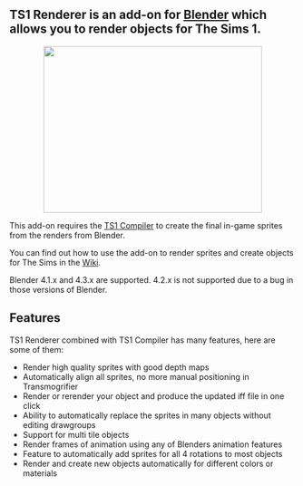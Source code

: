 ## TS1 Renderer is an add-on for [Blender](https://www.blender.org/) which allows you to render objects for The Sims 1.

<p align="center">
  <img width="385" height="294" src="https://github.com/user-attachments/assets/e1fcc102-4f76-4e8b-9d1c-8cbc045c2e50">
</p>

This add-on requires the [TS1 Compiler](https://github.com/mixsims/ts1-compiler) to create the final in-game sprites from the renders from Blender.

You can find out how to use the add-on to render sprites and create objects for The Sims in the [Wiki](https://github.com/mixsims/ts1-renderer/wiki).

Blender 4.1.x and 4.3.x are supported. 4.2.x is not supported due to a bug in those versions of Blender.

## Features
TS1 Renderer combined with TS1 Compiler has many features, here are some of them:
- Render high quality sprites with good depth maps
- Automatically align all sprites, no more manual positioning in Transmogrifier
- Render or rerender your object and produce the updated iff file in one click
- Ability to automatically replace the sprites in many objects without editing drawgroups
- Support for multi tile objects
- Render frames of animation using any of Blenders animation features
- Feature to automatically add sprites for all 4 rotations to most objects
- Render and create new objects automatically for different colors or materials
